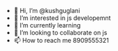 - 👋 Hi, I’m @kushguglani
- 👀 I’m interested in js developemnt 
- 🌱 I’m currently learning 
- 💞️ I’m looking to collaborate on js
- 📫 How to reach me 8909555321

<!---
kushguglani/kushguglani is a ✨ special ✨ repository because its `README.md` (this file) appears on your GitHub profile.
You can click the Preview link to take a look at your changes.
--->
